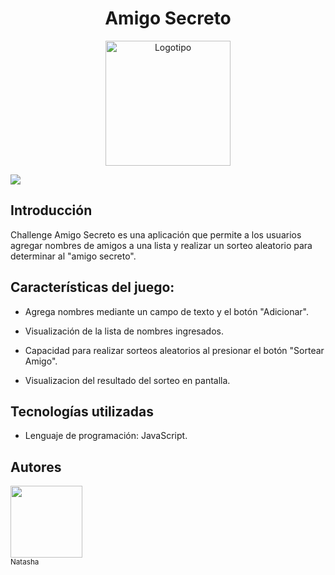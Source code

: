 <h1 align="center"> Amigo Secreto </h1>

<p align="center">
  <img src=https://github.com/user-attachments/assets/5afeb8fb-669b-4148-85ac-dacf4a149f1d alt="Logotipo" width="200">
</p>

 <p align="left">
   <img src="https://img.shields.io/badge/STATUS-EN%20DESAROLLO-green">
   </p>
   
## Introducción
Challenge Amigo Secreto es una aplicación que permite a los usuarios agregar nombres de amigos a una lista y realizar un sorteo aleatorio para determinar al "amigo secreto".

## Características del juego:

- Agrega nombres mediante un campo de texto y el botón "Adicionar".

- Visualización de la lista de nombres ingresados.

- Capacidad para realizar sorteos aleatorios al presionar el botón "Sortear Amigo".

- Visualizacion del resultado del sorteo en pantalla.

 ## Tecnologías utilizadas
  
- Lenguaje de programación: JavaScript.

## Autores

 [<img src="https://avatars.githubusercontent.com/u/201270607?s=400&u=96ced2cb00391aa59a331be61a913faf59305fc6&v=4" width=115><br><sub>Natasha</sub>](https://github.com/6Natasha6)
